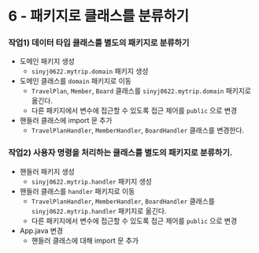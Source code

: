 # 6 - 패키지로 클래스를 분류하기

### 작업1) 데이터 타입 클래스를 별도의 패키지로 분류하기

- 도메인 패키지 생성
    - `sinyj0622.mytrip.domain` 패키지 생성
- 도메인 클래스를 `domain` 패키지로 이동
    - `TravelPlan`, `Member`, `Board` 클래스를 `sinyj0622.mytrip.domain` 패키지로 옮긴다.
    - 다른 패키지에서 변수에 접근할 수 있도록 접근 제어를 `public` 으로 변경
- 핸들러 클래스에 import 문 추가
    - `TravelPlanHandler`, `MemberHandler`, `BoardHandler` 클래스를 변경한다.


### 작업2) 사용자 명령을 처리하는 클래스를 별도의 패키지로 분류하기.

- 핸들러 패키지 생성
    - `sinyj0622.mytrip.handler` 패키지 생성
- 핸들러 클래스를 `handler` 패키지로 이동
    - `TravelPlanHandler`, `MemberHandler`, `BoardHandler` 클래스를 `sinyj0622.mytrip.handler` 
              패키지로 옮긴다.
    - 다른 패키지에서 변수에 접근할 수 있도록 접근 제어를 `public` 으로 변경
- App.java 변경
    - 핸들러 클래스에 대해 import 문 추가
